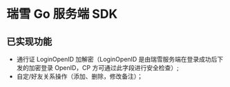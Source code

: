 # 瑞雪 Go 服务端 SDK

## 已实现功能
- 通行证 LoginOpenID 加解密（LoginOpenID 是由瑞雪服务端在登录成功后下发的加密登录 OpenID，CP 方可通过此字段进行安全检查）;
- 自定/好友关系操作（添加、删除，修改备注）；
